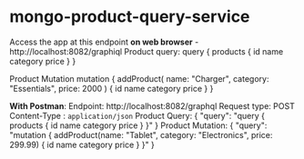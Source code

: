 # mongo-product-query-service
Access the app at this endpoint **on web browser** - http://localhost:8082/graphiql 
Product query:
query {
  products {
    id
    name
    category
    price
  }
}

Product Mutation
mutation {
  addProduct(
    name: "Charger",
    category: "Essentials",
    price: 2000
  ) {
    id
    name
    category
    price
  }
}

**With Postman**:
Endpoint: http://localhost:8082/graphql
Request type: POST
Content-Type : `application/json` 
Product Query:
{
  "query": "query { products { id name category price } }"
}
Product Mutation:
{
  "query": "mutation { addProduct(name: \"Tablet\", category: \"Electronics\", price: 299.99) { id name category price } }"
}



